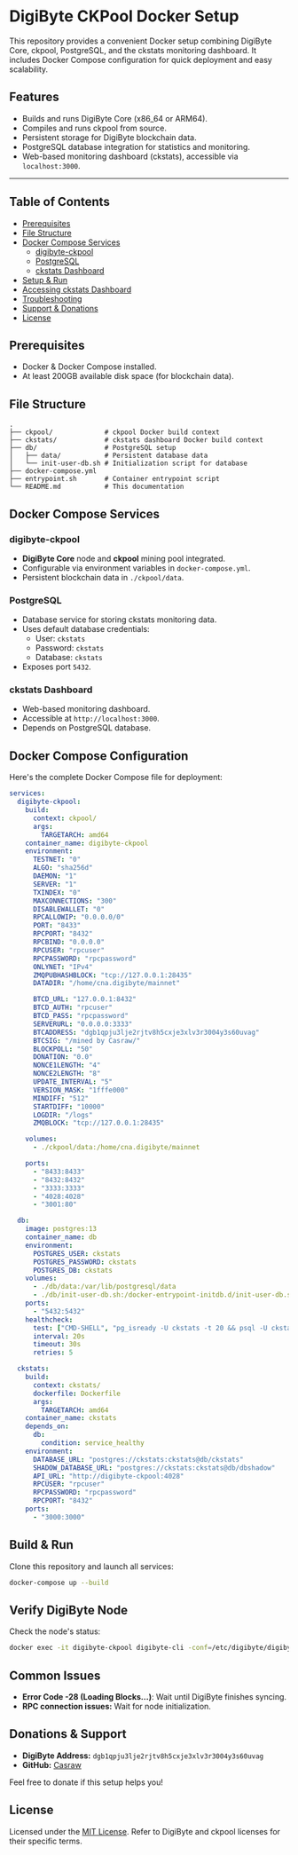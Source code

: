 # DigiByte CKPool Docker Setup

This repository provides a convenient Docker setup combining DigiByte Core, ckpool, PostgreSQL, and the ckstats monitoring dashboard. It includes Docker Compose configuration for quick deployment and easy scalability.

## Features

- Builds and runs DigiByte Core (x86_64 or ARM64).
- Compiles and runs ckpool from source.
- Persistent storage for DigiByte blockchain data.
- PostgreSQL database integration for statistics and monitoring.
- Web-based monitoring dashboard (ckstats), accessible via `localhost:3000`.

---

## Table of Contents

- [Prerequisites](#prerequisites)
- [File Structure](#file-structure)
- [Docker Compose Services](#docker-compose-services)
  - [digibyte-ckpool](#digibyte-ckpool)
  - [PostgreSQL](#postgresql)
  - [ckstats Dashboard](#ckstats-dashboard)
- [Setup & Run](#build--run)
- [Accessing ckstats Dashboard](#accessing-the-ckstats-dashboard)
- [Troubleshooting](#common-issues)
- [Support & Donations](#support--donations)
- [License](#license)

## Prerequisites

- Docker & Docker Compose installed.
- At least 200GB available disk space (for blockchain data).

## File Structure

```plaintext
.
├── ckpool/             # ckpool Docker build context
├── ckstats/            # ckstats dashboard Docker build context
├── db/                 # PostgreSQL setup
│   ├── data/           # Persistent database data
│   └── init-user-db.sh # Initialization script for database
├── docker-compose.yml
├── entrypoint.sh       # Container entrypoint script
└── README.md           # This documentation
```

## Docker Compose Services

### digibyte-ckpool
- **DigiByte Core** node and **ckpool** mining pool integrated.
- Configurable via environment variables in `docker-compose.yml`.
- Persistent blockchain data in `./ckpool/data`.

### PostgreSQL
- Database service for storing ckstats monitoring data.
- Uses default database credentials:
  - User: `ckstats`
  - Password: `ckstats`
  - Database: `ckstats`
- Exposes port `5432`.

### ckstats Dashboard
- Web-based monitoring dashboard.
- Accessible at `http://localhost:3000`.
- Depends on PostgreSQL database.

## Docker Compose Configuration

Here's the complete Docker Compose file for deployment:

```yaml
services:
  digibyte-ckpool:
    build:
      context: ckpool/
      args:
        TARGETARCH: amd64
    container_name: digibyte-ckpool
    environment:
      TESTNET: "0"
      ALGO: "sha256d"
      DAEMON: "1"
      SERVER: "1"
      TXINDEX: "0"
      MAXCONNECTIONS: "300"
      DISABLEWALLET: "0"
      RPCALLOWIP: "0.0.0.0/0"
      PORT: "8433"
      RPCPORT: "8432"
      RPCBIND: "0.0.0.0"
      RPCUSER: "rpcuser"
      RPCPASSWORD: "rpcpassword"
      ONLYNET: "IPv4"
      ZMQPUBHASHBLOCK: "tcp://127.0.0.1:28435"
      DATADIR: "/home/cna.digibyte/mainnet"

      BTCD_URL: "127.0.0.1:8432"
      BTCD_AUTH: "rpcuser"
      BTCD_PASS: "rpcpassword"
      SERVERURL: "0.0.0.0:3333"
      BTCADDRESS: "dgb1qpju3lje2rjtv8h5cxje3xlv3r3004y3s60uvag"
      BTCSIG: "/mined by Casraw/"
      BLOCKPOLL: "50"
      DONATION: "0.0"
      NONCE1LENGTH: "4"
      NONCE2LENGTH: "8"
      UPDATE_INTERVAL: "5"
      VERSION_MASK: "1fffe000"
      MINDIFF: "512"
      STARTDIFF: "10000"
      LOGDIR: "/logs"
      ZMQBLOCK: "tcp://127.0.0.1:28435"

    volumes:
      - ./ckpool/data:/home/cna.digibyte/mainnet

    ports:
      - "8433:8433"
      - "8432:8432"
      - "3333:3333"
      - "4028:4028"
      - "3001:80"

  db:
    image: postgres:13
    container_name: db
    environment:
      POSTGRES_USER: ckstats
      POSTGRES_PASSWORD: ckstats
      POSTGRES_DB: ckstats
    volumes:
      - ./db/data:/var/lib/postgresql/data
      - ./db/init-user-db.sh:/docker-entrypoint-initdb.d/init-user-db.sh
    ports:
      - "5432:5432"
    healthcheck:
      test: ["CMD-SHELL", "pg_isready -U ckstats -t 20 && psql -U ckstats -d dbshadow -c 'SELECT 1' >/dev/null 2>&1"]
      interval: 20s
      timeout: 30s
      retries: 5

  ckstats:
    build:
      context: ckstats/
      dockerfile: Dockerfile
      args:
        TARGETARCH: amd64
    container_name: ckstats
    depends_on:
      db:
        condition: service_healthy
    environment:
      DATABASE_URL: "postgres://ckstats:ckstats@db/ckstats"
      SHADOW_DATABASE_URL: "postgres://ckstats:ckstats@db/dbshadow"
      API_URL: "http://digibyte-ckpool:4028"
      RPCUSER: "rpcuser"
      RPCPASSWORD: "rpcpassword"
      RPCPORT: "8432"
    ports:
      - "3000:3000"
```

## Build & Run

Clone this repository and launch all services:

```bash
docker-compose up --build
```

## Verify DigiByte Node

Check the node's status:

```bash
docker exec -it digibyte-ckpool digibyte-cli -conf=/etc/digibyte/digibyte.conf getblockchaininfo
```

## Common Issues

- **Error Code -28 (Loading Blocks...)**: Wait until DigiByte finishes syncing.
- **RPC connection issues:** Wait for node initialization.

## Donations & Support

- **DigiByte Address:** `dgb1qpju3lje2rjtv8h5cxje3xlv3r3004y3s60uvag`
- **GitHub:** [Casraw](https://github.com/Casraw/)

Feel free to donate if this setup helps you!

## License

Licensed under the [MIT License](https://opensource.org/licenses/MIT).
Refer to DigiByte and ckpool licenses for their specific terms.